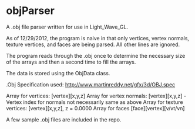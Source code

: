 objParser
=========

A .obj file parser written for use in Light_Wave_GL.

As of 12/29/2012, the program is naive in that only vertices, vertex normals, texture vertices, and faces are being parsed. All other lines are ignored.

The program reads through the .obj once to determine the necessary size of the arrays and then a second time to fill the arrays.

The data is stored using the ObjData class.

.Obj Specification used: http://www.martinreddy.net/gfx/3d/OBJ.spec

Array for vertices: [vertex][x,y,z]
Array for vertex normals: [vertex][x,y,z] - Vertex index for normals not necessarily same as above
Array for texture vertices: [vertex][x,y,z], z = 0.0000
Array for faces [face][vertex][v/vt/vn]

A few sample .obj files are included in the repo.
